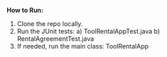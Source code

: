 **How to Run:**
1. Clone the repo locally.
2. Run the JUnit tests:
   a) ToolRentalAppTest.java 
   b) RentalAgreementTest.java
3. If needed, run the main class: ToolRentalApp


 